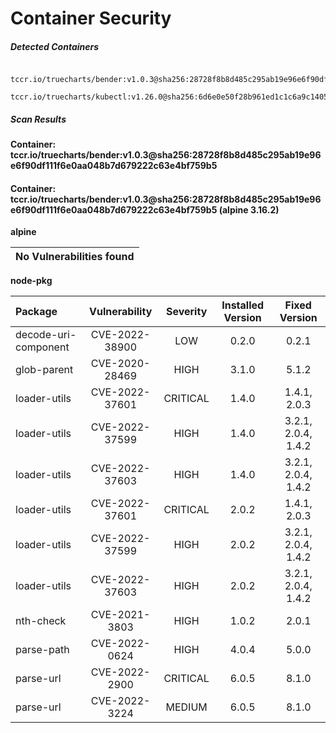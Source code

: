 # Container Security

##### Detected Containers

          tccr.io/truecharts/bender:v1.0.3@sha256:28728f8b8d485c295ab19e96e6f90df111f6e0aa048b7d679222c63e4bf759b5
          tccr.io/truecharts/kubectl:v1.26.0@sha256:6d6e0e50f28b961ed1c1c6a9c140553238641591fbdc9ac7c1a348636f78c552

##### Scan Results

**Container: tccr.io/truecharts/bender:v1.0.3@sha256:28728f8b8d485c295ab19e96e6f90df111f6e0aa048b7d679222c63e4bf759b5**

#### Container: tccr.io/truecharts/bender:v1.0.3@sha256:28728f8b8d485c295ab19e96e6f90df111f6e0aa048b7d679222c63e4bf759b5 (alpine 3.16.2)
    

**alpine**

      
| No Vulnerabilities found         |
|:---------------------------------|

      

**node-pkg**

      
| Package         |    Vulnerability   |   Severity  |  Installed Version | Fixed Version |
|:----------------|:------------------:|:-----------:|:------------------:|:-------------:|
| decode-uri-component         |    CVE-2022-38900   |   LOW  |  0.2.0 | 0.2.1 |
| glob-parent         |    CVE-2020-28469   |   HIGH  |  3.1.0 | 5.1.2 |
| loader-utils         |    CVE-2022-37601   |   CRITICAL  |  1.4.0 | 1.4.1, 2.0.3 |
| loader-utils         |    CVE-2022-37599   |   HIGH  |  1.4.0 | 3.2.1, 2.0.4, 1.4.2 |
| loader-utils         |    CVE-2022-37603   |   HIGH  |  1.4.0 | 3.2.1, 2.0.4, 1.4.2 |
| loader-utils         |    CVE-2022-37601   |   CRITICAL  |  2.0.2 | 1.4.1, 2.0.3 |
| loader-utils         |    CVE-2022-37599   |   HIGH  |  2.0.2 | 3.2.1, 2.0.4, 1.4.2 |
| loader-utils         |    CVE-2022-37603   |   HIGH  |  2.0.2 | 3.2.1, 2.0.4, 1.4.2 |
| nth-check         |    CVE-2021-3803   |   HIGH  |  1.0.2 | 2.0.1 |
| parse-path         |    CVE-2022-0624   |   HIGH  |  4.0.4 | 5.0.0 |
| parse-url         |    CVE-2022-2900   |   CRITICAL  |  6.0.5 | 8.1.0 |
| parse-url         |    CVE-2022-3224   |   MEDIUM  |  6.0.5 | 8.1.0 |

